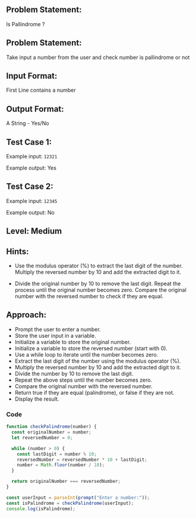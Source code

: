 ## Problem Statement:

Is Pallindrome ?

## Problem Statement:

Take input a number from the user and check
number is pallindrome or not

## Input Format:

First Line contains a number

## Output Format:

A String - Yes/No

## Test Case 1:

Example input:
`12321`

Example output:
Yes

## Test Case 2:

Example input:
`12345`

Example output:
No

## Level: Medium

## Hints:

- Use the modulus operator (%) to extract the
  last digit of the number.
  Multiply the reversed number by 10 and add
  the extracted digit to it.

- Divide the original number by 10 to remove the last digit.
  Repeat the process until the original number becomes zero.
  Compare the original number with the reversed number to check if they are equal.

## Approach:

- Prompt the user to enter a number.
- Store the user input in a variable.
- Initialize a variable to store the original number.
- Initialize a variable to store the reversed number (start with 0).
- Use a while loop to iterate until the number becomes zero.
- Extract the last digit of the number using the modulus operator (%).
- Multiply the reversed number by 10 and add the extracted digit to it.
- Divide the number by 10 to remove the last digit.
- Repeat the above steps until the number becomes zero.
- Compare the original number with the reversed number.
- Return true if they are equal (palindrome), or false if they are not.
- Display the result.

### Code

```JavaScript
function checkPalindrome(number) {
  const originalNumber = number;
  let reversedNumber = 0;

  while (number > 0) {
    const lastDigit = number % 10;
    reversedNumber = reversedNumber * 10 + lastDigit;
    number = Math.floor(number / 10);
  }

  return originalNumber === reversedNumber;
}

const userInput = parseInt(prompt("Enter a number:"));
const isPalindrome = checkPalindrome(userInput);
console.log(isPalindrome);
```
